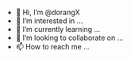 - 👋 Hi, I’m @dorangX
- 👀 I’m interested in ...
- 🌱 I’m currently learning ...
- 💞️ I’m looking to collaborate on ...
- 📫 How to reach me ...

<!---
dorangX/dorangX is a ✨ special ✨ repository because its `README.md` (this file) appears on your GitHub profile.
You can click the Preview link to take a look at your changes.
--->
